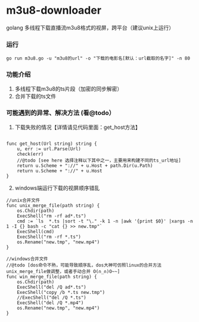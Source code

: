 # m3u8-downloader
golang 多线程下载直播流m3u8格式的视屏，跨平台（建议unix上运行）

### 运行
`go run m3u8.go -u "m3u8的url" -o "下载的电影名[默认：url截取的名字]" -n 80`


### 功能介绍
1. 多线程下载m3u8的ts片段（加密的同步解密）
2. 合并下载的ts文件


### 可能遇到的异常、解决方法 (看@todo）
1. 下载失败的情况【详情请见代码里面：get_host方法】

```golang

func get_host(Url string) string {
	u, err := url.Parse(Url)
	check(err)
	//@todo [see here 选择注释以下其中之一，主要用来构建不同的ts_url地址]
	return u.Scheme + "://" + u.Host + path.Dir(u.Path)
	return u.Scheme + "://" + u.Host
}
```

2. windows端运行下载的视屏顺序错乱

```golang
//unix合并文件
func unix_merge_file(path string) {
	os.Chdir(path)
	ExecShell("rm -rf ad*.ts")
	cmd := `ls  *.ts |sort -t "\." -k 1 -n |awk '{print $0}' |xargs -n 1 -I {} bash -c "cat {} >> new.tmp"`
	ExecShell(cmd)
	ExecShell("rm -rf *.ts")
	os.Rename("new.tmp", "new.mp4")
}

//windows合并文件
//@todo [dos命令不熟，可能导致顺序乱，dos大神可仿照linux的合并方法unix_merge_file做调整，或者手动合并 O(∩_∩)O~~]
func win_merge_file(path string) {
	os.Chdir(path)
	ExecShell("del /Q ad*.ts")
	ExecShell("copy /b *.ts new.tmp")
	//ExecShell("del /Q *.ts")
	ExecShell("del /Q *.mp4")
	os.Rename("new.tmp", "new.mp4")
}
```
